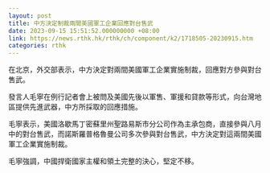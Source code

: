 ```yaml
---
layout: post
title: 中方決定制裁兩間美國軍工企業回應對台售武
date: 2023-09-15 15:51:52.000000000 +08:00
link: https://news.rthk.hk/rthk/ch/component/k2/1718505-20230915.htm
categories: rthk
---
```


在北京，外交部表示，中方決定對兩間美國軍工企業實施制裁，回應對方參與對台售武。

發言人毛寧在例行記者會上被問及美國先後以軍售、軍援和貸款等形式，向台灣地區提供先進武器，中方所採取的回應措施。

毛寧表示，美國洛歇馬丁密蘇里州聖路易斯市分公司作為主承包商，直接參與八月中的對台售武，而諾斯羅普格魯曼公司多次參與對台售武，中方決定對這兩間美國軍工企業實施制裁。

毛寧強調，中國捍衛國家主權和領土完整的決心，堅定不移。
